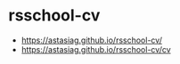 # rsschool-cv
 + https://astasiag.github.io/rsschool-cv/
 + https://astasiag.github.io/rsschool-cv/cv
